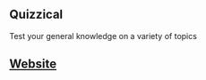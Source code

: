 ## Quizzical

Test your general knowledge on a variety of topics

## [Website](https://gily-h.github.io/quizzical/)
